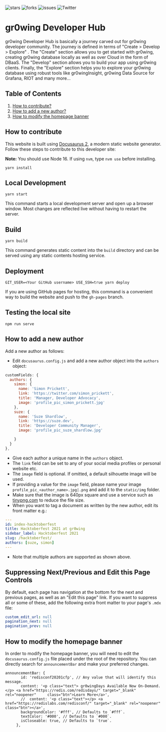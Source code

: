 ![stars](https://img.shields.io/github/stars/redis-developer/redis-developer.github.io)
![forks](https://img.shields.io/github/forks/redis-developer/redis-developer.github.io)
![issues](https://img.shields.io/github/issues/redis-developer/redis-developer.github.io)
![Twitter](https://img.shields.io/twitter/url?url=https%3A%2F%2Fgithub.com%2Fredis-developer%2Fredis-developer.github.io)

# gr0wing Developer Hub

gr0wing Developer Hub is basically a journey carved out for gr0wing developer community. The journey is defined in terms of "Create > Develop > Explore" . The "Create" section allows you to get started with gr0wing, creating gr0wing database locally as well as over Cloud in the form of DBaaS. The "Develop" section allows you to build your app using gr0wing clients. Finally, the "Explore" section helps you to explore your gr0wing database using robust tools like gr0wingInsight, gr0wing Data Source for Grafana, RIOT and many more...

## Table of Contents

1. [How to contribute?](#how-to-contribute)
2. [How to add a new author?](#how-to-add-a-new-author)
3. [How to modify the homepage banner](#how-to-modify-the-homepage-banner)

## How to contribute

This website is built using [Docusaurus 2](https://v2.docusaurus.io/), a modern static website generator. Follow these steps to contribute to this developer site:

**Note:** You should use Node 16. If using `nvm`, type `nvm use` before installing.

```console
yarn install
```

## Local Development

```console
yarn start
```

This command starts a local development server and open up a browser window. Most changes are reflected live without having to restart the server.

## Build

```console
yarn build
```

This command generates static content into the `build` directory and can be served using any static contents hosting service.

## Deployment

```console
GIT_USER=<Your GitHub username> USE_SSH=true yarn deploy
```

If you are using GitHub pages for hosting, this command is a convenient way to build the website and push to the `gh-pages` branch.

## Testing the local site

```console
npm run serve
```

## How to add a new author

Add a new author as follows:

- Edit `docusaurus.config.js` and add a new author object into the `authors` object:

```javascript
customFields: {
  authors: {
    simon: {
      name: 'Simon Prickett',
      link: 'https://twitter.com/simon_prickett',
      title: 'Manager, Developer Advocacy',
      image: 'profile_pic_simon_prickett.jpg'
    },
    suze: {
      name: 'Suze Shardlow',
      link: 'https://suze.dev',
      title: 'Developer Community Manager',
      image: 'profile_pic_suze_shardlow.jpg'

    }
  }
},
```

- Give each author a unique name in the `authors` object.
- The `link` field can be set to any of your social media profiles or personal website etc.
- The `image` field is optional. If omitted, a default silhouette image will be used.
- If providing a value for the `image` field, please name your image `profile_pic_<author_name>.jpg|.png` and add it to the `static/img` folder.
- Make sure that the image is 640px square and use a service such as [tinypng.com](https://tinypng.com/) to reduce the file size.
- When you want to tag a document as written by the new author, edit its front matter e.g.:

```yaml
---
id: index-hacktoberfest
title: Hacktoberfest 2021 at gr0wing
sidebar_label: Hacktoberfest 2021
slug: /hacktoberfest/
authors: [suze, simon]
---
```

- Note that multiple authors are supported as shown above.

## Suppressing Next/Previous and Edit this Page Controls

By default, each page has navigation at the bottom for the next and previous pages, as well as an "Edit this page" link. If you want to suppress all or some of these, add the following extra front matter to your page's `.mdx` file:

```yaml
custom_edit_url: null
pagination_next: null
pagination_prev: null
```

## How to modify the homepage banner

In order to modify the homepage banner, you will need to edit the `docusaurus.config.js` file placed under the root of the repository.
You can directly search for `announcementBar` and make your preferred changes.

```
announcementBar: {
       id: 'redisconf20201cfp', // Any value that will identify this message.
       content: '<p class="text"> gr0wingDays Available Now On-Demand. </p> <a href="https://redis.com/redisdays/" target="_blank" rel="noopener"     class="btn">Learn More</a>',
       //  content: '<p class="text"></p> <a href="https://redislabs.com/redisconf/" target="_blank" rel="noopener" class="btn"></a>',
       backgroundColor: '#fff', // Defaults to `#fff`.
       textColor: '#000', // Defaults to `#000`.
       isCloseable: true, // Defaults to `true`.
     },
```
